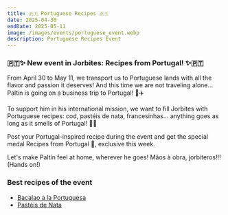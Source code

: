 ```yaml
---
title: 🇵🇹 Portuguese Recipes 🇵🇹
date: 2025-04-30
endDate: 2025-05-11
image: /images/events/portuguese_event.webp
description: Portuguese Recipes Event
---
```



### 🇵🇹✨ New event in Jorbites: Recipes from Portugal! ✨🇵🇹

From April 30 to May 11, we transport us to Portuguese lands with all the flavor and passion it deserves!
And this time we are not traveling alone... Paltin is going on a business trip to Portugal! 🥑✈️

To support him in his international mission, we want to fill Jorbites with Portuguese recipes: cod, pastéis de nata, francesinhas... anything goes as long as it smells of Portugal! 🥘🍮

Post your Portugal-inspired recipe during the event and get the special medal Recipes from Portugal 🏅, exclusive this week.

Let's make Paltín feel at home, wherever he goes!
Mãos à obra, jorbiteros!!! (Hands on!)


### Best recipes of the event

- [Bacalao a la Portuguesa](https://jorbites.com/recipes/68165a38ee13a78468f16625)
- [Pastéis de Nata](https://jorbites.com/recipes/6816564ca8c60818c96860ac)
